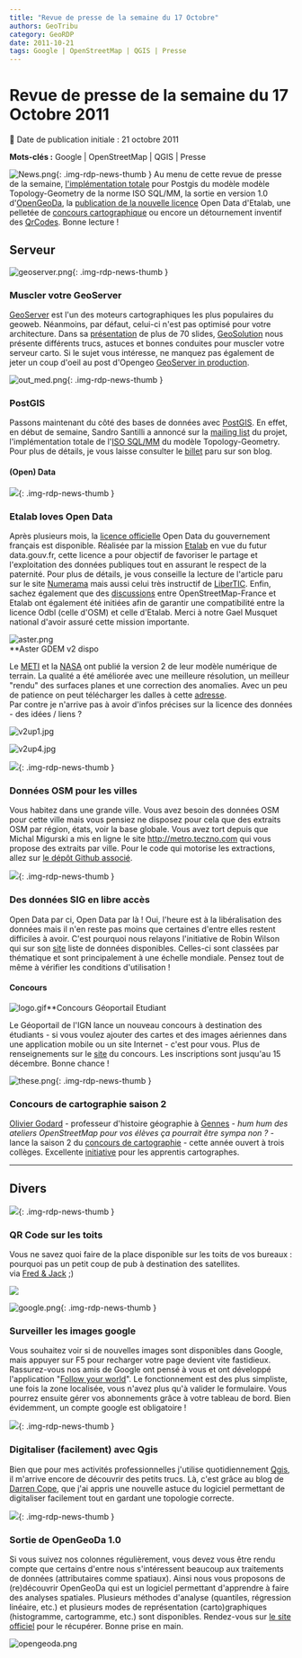 ```yaml
---
title: "Revue de presse de la semaine du 17 Octobre"
authors: GeoTribu
category: GeoRDP
date: 2011-10-21
tags: Google | OpenStreetMap | QGIS | Presse
---
```


# Revue de presse de la semaine du 17 Octobre 2011


:calendar: Date de publication initiale : 21 octobre 2011

**Mots-clés :** Google | OpenStreetMap | QGIS | Presse


![News.png](https://cdn.geotribu.fr/images/internal/icons-rdp-news/news.png){: .img-rdp-news-thumb }
Au menu de cette revue de presse de la semaine, [l'implémentation totale](#news12) pour Postgis du modèle modèle Topology-Geometry de la norme ISO SQL/MM, la sortie en version 1.0 d'[OpenGeoDa](#news13), la [publication de la nouvelle licence](news21) Open Data d'Etalab, une pelletée de [concours cartographique](#concours) ou encore un détournement inventif des [QrCodes](#news41). Bonne lecture !




## Serveur

 ![geoserver.png](http://geotribu.nethttps://cdn.geotribu.fr/images/logos-icones/logiciels_librairies/geoserver.png){: .img-rdp-news-thumb }

### Muscler votre GeoServer

 [GeoServer](http://geoserver.org/display/GEOS/Welcome) est l'un des moteurs cartographiques les plus populaires du geoweb. Néanmoins, par défaut, celui-ci n'est pas optimisé pour votre architecture. Dans sa [présentation](http://demo.geo-solutions.it/share/foss4g2011/gs_steroids_sgiannec_foss4g2011.pdf) de plus de 70 slides, [GeoSolution](http://www.geo-solutions.it/) nous présente différents trucs, astuces et bonnes conduites pour muscler votre serveur carto. Si le sujet vous intéresse, ne manquez pas également de jeter un coup d'oeil au post d'Opengeo [GeoServer in production](http://opengeo.org/publications/geoserver-production/).  



 ![out_med.png](https://cdn.geotribu.fr/img/logos-icones/logiciels_librairies/postgis.png){: .img-rdp-news-thumb }

### PostGIS

 Passons maintenant du côté des bases de données avec [PostGIS](http://postgis.refractions.net/). En effet, en début de semaine, Sandro Santilli a annoncé sur la [mailing list](http://permalink.gmane.org/gmane.comp.gis.postgis/28756) du projet, l'implémentation totale de l'[ISO SQL/MM](http://www.iso.org/iso/fr/catalogue_detail.htm?csnumber=53698) du modèle Topology-Geometry. Pour plus de détails, je vous laisse consulter le [billet](http://strk.keybit.net/blog/2011/10/14/postgis-topology-iso-sqlmm-complete/) paru sur son blog.




#### (Open) Data

 ![](https://cdn.geotribu.fr/images/internal/icons-rdp-news/world.png){: .img-rdp-news-thumb }

### Etalab loves Open Data

 Après plusieurs mois, la [licence officielle](http://www.etalab.gouv.fr/article-etalab-publie-la-licence-ouverte-open-licence-86708897.html) Open Data du gouvernement français est disponible. Réalisée par la mission [Etalab](http://www.etalab.gouv.fr/) en vue du futur data.gouv.fr, cette licence a pour objectif de favoriser le partage et l'exploitation des données publiques tout en assurant le respect de la paternité. Pour plus de détails, je vous conseille la lecture de l'article paru sur le site [Numerama](http://www.numerama.com/magazine/20231-open-data-etalab-devoile-une-licence-ouverte-pour-les-donnees-publiques.html) mais aussi celui très instructif de [LiberTIC](bertic.wordpress.com/2011/07/05/pourquoi-ny-a-t-il-pas-de-consensus-sur-une-licence-open-data-en-france/). Enfin, sachez également que des [discussions](http://comments.gmane.org/gmane.comp.gis.openstreetmap.region.fr/34232) entre OpenStreetMap-France et Etalab ont également été initiées afin de garantir une compatibilité entre la licence Odbl (celle d'OSM) et celle d'Etalab. Merci à notre Gael Musquet national d'avoir assuré cette mission importante.




 ![aster.png](/sites/default/files/Tuto/img/Blog/aster.png)  
 **Aster GDEM v2 dispo

 Le [METI](http://www.meti.go.jp/english/) et la [NASA](http://www.nasa.gov/) ont publié la version 2 de leur modèle numérique de terrain. La qualité a été améliorée avec une meilleure résolution, un meilleur "rendu" des surfaces planes et une correction des anomalies. Avec un peu de patience on peut télécharger les dalles à cette [adresse](http://www.gdem.aster.ersdac.or.jp/index.jsp).  
 Par contre je n'arrive pas à avoir d'infos précises sur la licence des données - des idées / liens ?

 ![v2up1.jpg](http://www.ersdac.or.jp/GDEM/E/image/v2up1.jpg)

 ![v2up4.jpg](http://www.ersdac.or.jp/GDEM/E/image/v2up4.jpg)




 ![](https://cdn.geotribu.fr/images/internal/icons-rdp-news/world.png){: .img-rdp-news-thumb }

### Données OSM pour les villes

 Vous habitez dans une grande ville. Vous avez besoin des données OSM pour cette ville mais vous pensiez ne disposez pour cela que des extraits OSM par région, états, voir la base globale. Vous avez tort depuis que Michal Migurski a mis en ligne le site <http://metro.teczno.com> qui vous propose des extraits par ville. Pour le code qui motorise les extractions, allez sur [le dépôt Github associé](https://github.com/migurski/Extractotron/).




 ![](https://cdn.geotribu.fr/images/internal/icons-rdp-news/world.png){: .img-rdp-news-thumb }

### Des données SIG en libre accès

 Open Data par ci, Open Data par là ! Oui, l'heure est à la libéralisation des données mais il n'en reste pas moins que certaines d'entre elles restent difficiles à avoir. C'est pourquoi nous relayons l'initiative de Robin Wilson qui sur son [site](http://freegisdata.rtwilson.com/) liste de données disponibles. Celles-ci sont classées par thématique et sont principalement à une échelle mondiale. Pensez tout de même à vérifier les conditions d'utilisation !




#### Concours

 ![logo.gif](/sites/default/files/Tuto/img/Blog/IGN/logo.gif)**Concours Géoportail Etudiant

 Le Géoportail de l'IGN lance un nouveau concours à destination des étudiants - si vous voulez ajouter des cartes et des images aériennes dans une application mobile ou un site Internet - c'est pour vous. Plus de renseignements sur le [site](http://concours-api.ign.fr/etudiant/) du concours. Les inscriptions sont jusqu'au 15 décembre. Bonne chance !




 ![these.png](http://88.191.39.115/fabien/geotribu/logos/chapeau_these.png){: .img-rdp-news-thumb }

### Concours de cartographie saison 2

 [Olivier Godard](http://hgplace.blogspot.com/) - professeur d'histoire géographie à [Gennes](http://goo.gl/h3pmV) - *hum hum des ateliers OpenStreetMap pour vos élèves ça pourrait être sympa non ?* - lance la saison 2 du [concours de cartographie](http://concourscarto.blogspot.com/) - cette année ouvert à trois collèges. Excellente [initiative](http://www.viadeo.com/hub/forums/detaildiscussion/?containerId=0021x5ptrw2kze19&action=messageDetail&messageId=0021j4gkwf6qgoxu&forumId=0021ri78trqxdxls) pour les apprentis cartographes.




----

## Divers

 ![](https://cdn.geotribu.fr/images/internal/icons-rdp-news/world.png){: .img-rdp-news-thumb }

### QR Code sur les toits

 Vous ne savez quoi faire de la place disponible sur les toits de vos bureaux : pourquoi pas un petit coup de pub à destination des satellites.  
 via [Fred & Jack](http://www.aestetype.com/) ;)

 ![](http://didoune.fr/blog/wp-content/uploads/2011/10/qr-code-google-map.jpg)




  ![google.png](http://geotribu.nethttps://cdn.geotribu.fr/images/logos-icones/entreprises_association/google/google.webp){: .img-rdp-news-thumb }

### Surveiller les images google

 Vous souhaitez voir si de nouvelles images sont disponibles dans Google, mais appuyer sur F5 pour recharger votre page devient vite fastidieux. Rassurez-vous nos amis de Google ont pensé à vous et ont développé l'application "[Follow your world](http://google-latlong.blogspot.com/2011/10/follow-your-world-now-in-43-more.html)". Le fonctionnement est des plus simpliste, une fois la zone localisée, vous n'avez plus qu'à valider le formulaire. Vous pourrez ensuite gérer vos abonnements grâce à votre tableau de bord. Bien évidemment, un compte google est obligatoire !




 ![](https://cdn.geotribu.fr/images/internal/icons-rdp-news/world.png){: .img-rdp-news-thumb }

### Digitaliser (facilement) avec Qgis

 Bien que pour mes activités professionnelles j'utilise quotidiennement [Qgis](http://www.qgis.org/), il m'arrive encore de découvrir des petits trucs. Là, c'est grâce au blog de [Darren Cope](http://darrencope.com/2011/10/19/qgis-topological-editing/), que j'ai appris une nouvelle astuce du logiciel permettant de digitaliser facilement tout en gardant une topologie correcte.




 ![](https://cdn.geotribu.fr/images/internal/icons-rdp-news/world.png){: .img-rdp-news-thumb }

### Sortie de OpenGeoDa 1.0

 Si vous suivez nos colonnes régulièrement, vous devez vous être rendu compte que certains d'entre nous s'intéressent beaucoup aux traitements de données (attributaires comme spatiaux). Ainsi nous vous proposons de (re)découvrir OpenGeoDa qui est un logiciel permettant d'apprendre à faire des analyses spatiales. Plusieurs méthodes d'analyse (quantiles, régression linéaire, etc.) et plusieurs modes de représentation (carto)graphiques (histogramme, cartogramme, etc.) sont disponibles. Rendez-vous sur [le site officiel](http://geodacenter.asu.edu/software/downloads) pour le récupérer. Bonne prise en main.




 ![opengeoda.png](http://geotribu.net/sites/default/files/Tuto/img/Blog/divers/opengeoda.png)
